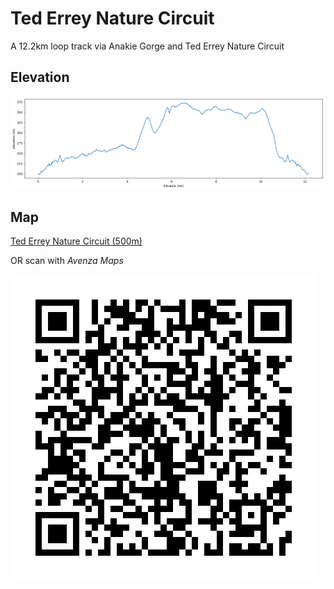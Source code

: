 # Ted Errey Nature Circuit

A 12.2km loop track via Anakie Gorge and Ted Errey Nature Circuit

## Elevation

![Elevation](TedErreyNatureCircuit_elev.png)

## Map

[Ted Errey Nature Circuit (500m)](TedErreyNatureCircuit-500m.pdf)

OR scan with *Avenza Maps*

![QRCode](TedErreyNatureCircuit-500m_qr.png)
